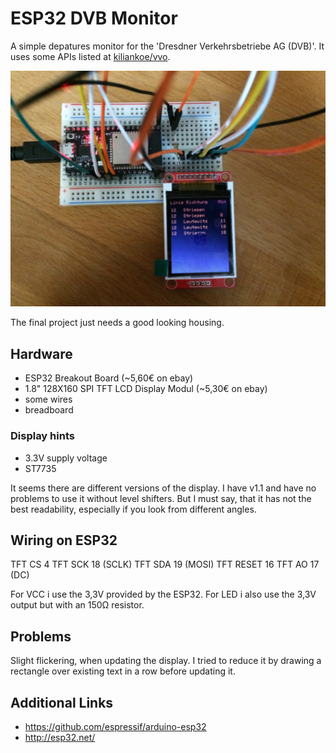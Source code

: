 # ESP32 DVB Monitor
A simple depatures monitor for the 'Dresdner Verkehrsbetriebe AG (DVB)'.
It uses some APIs listed at [kiliankoe/vvo](https://github.com/kiliankoe/vvo).

[![](https://raw.githubusercontent.com/andiikaa/dvb-on-esp32/master/doc/example-small.png)](https://raw.githubusercontent.com/andiikaa/dvb-on-esp32/master/doc/example.JPG)

The final project just needs a good looking housing.

## Hardware
- ESP32 Breakout Board (~5,60€ on ebay)
- 1.8" 128X160 SPI TFT LCD Display Modul (~5,30€ on ebay)
- some wires
- breadboard

### Display hints
- 3.3V supply voltage
- ST7735

It seems there are different versions of the display. 
I have v1.1 and have no problems to use it without level shifters.
But I must say, that it has not the best readability, especially if you look from different angles.

## Wiring on ESP32

TFT CS       4 
TFT SCK      18 (SCLK)
TFT SDA      19 (MOSI)
TFT RESET    16 
TFT AO       17 (DC) 

For VCC i use the 3,3V provided by the ESP32. 
For LED i also use the 3,3V output but with an 150Ω resistor.

## Problems

Slight flickering, when updating the display. I tried to reduce it by drawing a rectangle over existing text in a row before updating it.

## Additional Links
- https://github.com/espressif/arduino-esp32
- http://esp32.net/